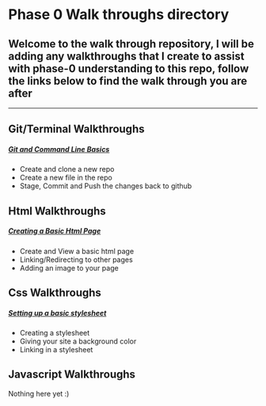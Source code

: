 # Phase 0 Walk throughs directory

## Welcome to the walk through repository, I will be adding any walkthroughs that I create to assist with phase-0 understanding to this repo, follow the links below to find the walk through you are after

---

## Git/Terminal Walkthroughs

  ##### [Git and Command Line Basics](git/gitBasics.md)
  * Create and clone a new repo
  * Create a new file in the repo
  * Stage, Commit and Push the changes back to github

## Html Walkthroughs

  ##### [Creating a Basic Html Page](html/htmlBasics.md)
  * Create and View a basic html page
  * Linking/Redirecting to other pages
  * Adding an image to your page

## Css Walkthroughs

  ##### [Setting up a basic stylesheet](css/cssBasics.md)
  * Creating a stylesheet
  * Giving your site a background color
  * Linking in a stylesheet

## Javascript Walkthroughs

  Nothing here yet :)
